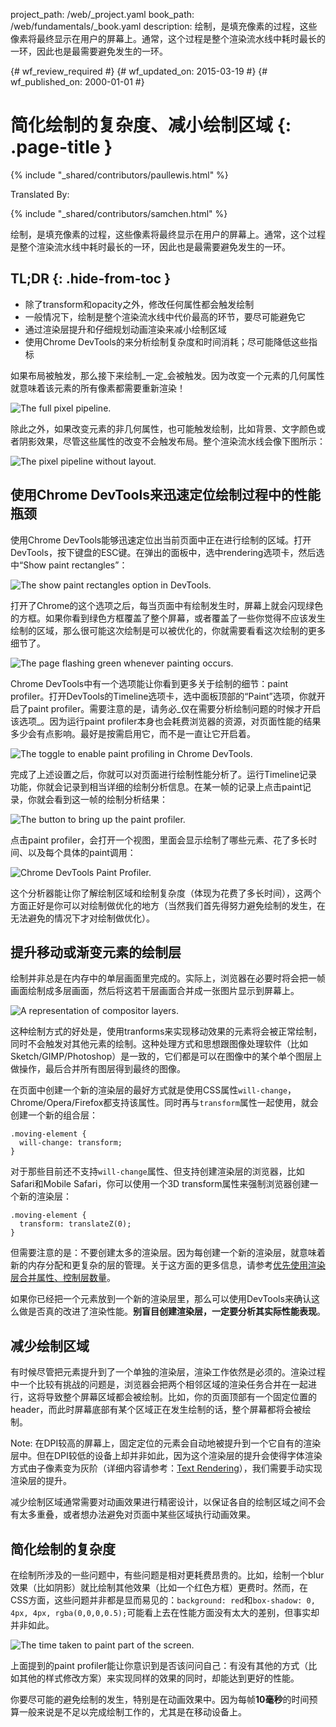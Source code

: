 project_path: /web/_project.yaml
book_path: /web/fundamentals/_book.yaml
description: 绘制，是填充像素的过程，这些像素将最终显示在用户的屏幕上。通常，这个过程是整个渲染流水线中耗时最长的一环，因此也是最需要避免发生的一环。

{# wf_review_required #}
{# wf_updated_on: 2015-03-19 #}
{# wf_published_on: 2000-01-01 #}

# 简化绘制的复杂度、减小绘制区域 {: .page-title }

{% include "_shared/contributors/paullewis.html" %}


Translated By: 

{% include "_shared/contributors/samchen.html" %}


绘制，是填充像素的过程，这些像素将最终显示在用户的屏幕上。通常，这个过程是整个渲染流水线中耗时最长的一环，因此也是最需要避免发生的一环。

## TL;DR {: .hide-from-toc }
- 除了transform和opacity之外，修改任何属性都会触发绘制
- 一般情况下，绘制是整个渲染流水线中代价最高的环节，要尽可能避免它
- 通过渲染层提升和仔细规划动画渲染来减小绘制区域
- 使用Chrome DevTools的来分析绘制复杂度和时间消耗；尽可能降低这些指标


如果布局被触发，那么接下来绘制_一定_会被触发。因为改变一个元素的几何属性就意味着该元素的所有像素都需要重新渲染！

<img src="images/simplify-paint-complexity-and-reduce-paint-areas/frame.jpg" class="g--centered" alt="The full pixel pipeline.">

除此之外，如果改变元素的非几何属性，也可能触发绘制，比如背景、文字颜色或者阴影效果，尽管这些属性的改变不会触发布局。整个渲染流水线会像下图所示：

<img src="images/simplify-paint-complexity-and-reduce-paint-areas/frame-no-layout.jpg" class="g--centered" alt="The pixel pipeline without layout.">

## 使用Chrome DevTools来迅速定位绘制过程中的性能瓶颈

使用Chrome DevTools能够迅速定位出当前页面中正在进行绘制的区域。打开DevTools，按下键盘的ESC键。在弹出的面板中，选中rendering选项卡，然后选中“Show paint rectangles”：

<img src="images/simplify-paint-complexity-and-reduce-paint-areas/show-paint-rectangles.jpg" class="g--centered" alt="The show paint rectangles option in DevTools.">

打开了Chrome的这个选项之后，每当页面中有绘制发生时，屏幕上就会闪现绿色的方框。如果你看到绿色方框覆盖了整个屏幕，或者覆盖了一些你觉得不应该发生绘制的区域，那么很可能这次绘制是可以被优化的，你就需要看看这次绘制的更多细节了。

<img src="images/simplify-paint-complexity-and-reduce-paint-areas/show-paint-rectangles-green.jpg" class="g--centered" alt="The page flashing green whenever painting occurs.">

Chrome DevTools中有一个选项能让你看到更多关于绘制的细节：paint profiler。打开DevTools的Timeline选项卡，选中面板顶部的“Paint”选项，你就开启了paint profiler。需要注意的是，请务必_仅在需要分析绘制问题的时候才开启该选项_。因为运行paint profiler本身也会耗费浏览器的资源，对页面性能的结果多少会有点影响。最好是按需启用它，而不是一直让它开启着。

<img src="images/simplify-paint-complexity-and-reduce-paint-areas/paint-profiler-toggle.jpg" class="g--centered" alt="The toggle to enable paint profiling in Chrome DevTools.">

完成了上述设置之后，你就可以对页面进行绘制性能分析了。运行Timeline记录功能，你就会记录到相当详细的绘制分析信息。在某一帧的记录上点击paint记录，你就会看到这一帧的绘制分析结果：

<img src="images/simplify-paint-complexity-and-reduce-paint-areas/paint-profiler-button.jpg" class="g--centered" alt="The button to bring up the paint profiler.">

点击paint profiler，会打开一个视图，里面会显示绘制了哪些元素、花了多长时间、以及每个具体的paint调用：

<img src="images/simplify-paint-complexity-and-reduce-paint-areas/paint-profiler.jpg" class="g--centered" alt="Chrome DevTools Paint Profiler.">

这个分析器能让你了解绘制区域和绘制复杂度（体现为花费了多长时间），这两个方面正好是你可以对绘制做优化的地方（当然我们首先得努力避免绘制的发生，在无法避免的情况下才对绘制做优化）。

## 提升移动或渐变元素的绘制层

绘制并非总是在内存中的单层画面里完成的。实际上，浏览器在必要时将会把一帧画面绘制成多层画面，然后将这若干层画面合并成一张图片显示到屏幕上。

<img src="images/simplify-paint-complexity-and-reduce-paint-areas/layers.jpg" class="g--centered" alt="A representation of compositor layers.">

这种绘制方式的好处是，使用tranforms来实现移动效果的元素将会被正常绘制，同时不会触发对其他元素的绘制。这种处理方式和思想跟图像处理软件（比如Sketch/GIMP/Photoshop）是一致的，它们都是可以在图像中的某个单个图层上做操作，最后合并所有图层得到最终的图像。

在页面中创建一个新的渲染层的最好方式就是使用CSS属性`will-change`，Chrome/Opera/Firefox都支持该属性。同时再与`transform`属性一起使用，就会创建一个新的组合层：


    .moving-element {
      will-change: transform;
    }
    

对于那些目前还不支持`will-change`属性、但支持创建渲染层的浏览器，比如Safari和Mobile Safari，你可以使用一个3D transform属性来强制浏览器创建一个新的渲染层：


    .moving-element {
      transform: translateZ(0);
    }
    

但需要注意的是：不要创建太多的渲染层。因为每创建一个新的渲染层，就意味着新的内存分配和更复杂的层的管理。关于这方面的更多信息，请参考[优先使用渲染层合并属性、控制层数量](stick-to-compositor-only-properties-and-manage-layer-count)。

如果你已经把一个元素放到一个新的渲染层里，那么可以使用DevTools来确认这么做是否真的改进了渲染性能。**别盲目创建渲染层，一定要分析其实际性能表现**。

## 减少绘制区域

有时候尽管把元素提升到了一个单独的渲染层，渲染工作依然是必须的。渲染过程中一个比较有挑战的问题是，浏览器会把两个相邻区域的渲染任务合并在一起进行，这将导致整个屏幕区域都会被绘制。比如，你的页面顶部有一个固定位置的header，而此时屏幕底部有某个区域正在发生绘制的话，整个屏幕都将会被绘制。

<!-- TODO: Verify note type! -->
Note: 在DPI较高的屏幕上，固定定位的元素会自动地被提升到一个它自有的渲染层中。但在DPI较低的设备上却并非如此，因为这个渲染层的提升会使得字体渲染方式由子像素变为灰阶（详细内容请参考：[Text Rendering](http://www.html5rocks.com/en/tutorials/internals/antialiasing-101/?redirect_from_locale=zh#toc-text-rendering)），我们需要手动实现渲染层的提升。

减少绘制区域通常需要对动画效果进行精密设计，以保证各自的绘制区域之间不会有太多重叠，或者想办法避免对页面中某些区域执行动画效果。

## 简化绘制的复杂度
在绘制所涉及的一些问题中，有些问题是相对更耗费昂贵的。比如，绘制一个blur效果（比如阴影）就比绘制其他效果（比如一个红色方框）更费时。然而，在CSS方面，这些问题并非都是显而易见的：`background: red`和`box-shadow: 0, 4px, 4px, rgba(0,0,0,0.5);`可能看上去在性能方面没有太大的差别，但事实却并非如此。

<img src="images/simplify-paint-complexity-and-reduce-paint-areas/profiler-chart.jpg" class="g--centered" alt="The time taken to paint part of the screen.">

上面提到的paint profiler能让你意识到是否该问问自己：有没有其他的方式（比如其他的样式修改方案）来实现同样的效果的同时，却能达到更好的性能。

你要尽可能的避免绘制的发生，特别是在动画效果中。因为每帧**10毫秒**的时间预算一般来说是不足以完成绘制工作的，尤其是在移动设备上。


